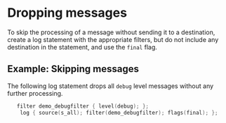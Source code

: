 ---
---
<!-- DISCLAIMER: This file is based on the syslog-ng Open Source Edition documentation https://github.com/balabit/syslog-ng-ose-guides/commit/2f4a52ee61d1ea9ad27cb4f3168b95408fddfdf2 and is used under the terms of The syslog-ng Open Source Edition Documentation License. The file has been modified by Axoflow. -->
# Dropping messages

To skip the processing of a message without sending it to a destination, create a log statement with the appropriate filters, but do not include any destination in the statement, and use the `final` flag.


## Example: Skipping messages

The following log statement drops all `debug` level messages without any further processing.

```c
   filter demo_debugfilter { level(debug); };
    log { source(s_all); filter(demo_debugfilter); flags(final); };
```

